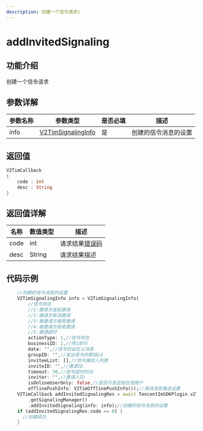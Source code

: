 ```yaml
---
description: 创建一个信令请求√
---
```


# addInvitedSignaling

## 功能介绍

创建一个信令请求

## 参数详解

| 参数名称 | 参数类型                                                                 | 是否必填 | 描述         |
| ---- | -------------------------------------------------------------------- | ---- | ---------- |
| info | [V2TimSignalingInfo](../guan-jian-lei/message/v2timsignalinginfo.md) | 是    | 创建的信令消息的设置 |

## 返回值

```dart
V2TimCallback
{
    code : int
    desc : String
}
```

## 返回值详解

| 名称   | 数值类型   | 描述                                                             |
| ---- | ------ | -------------------------------------------------------------- |
| code | int    | 请求结果[错误码](https://cloud.tencent.com/document/product/269/1671) |
| desc | String | 请求结果描述                                                         |

## 代码示例

```dart
    //创建的信令消息的设置
    V2TimSignalingInfo info = V2TimSignalingInfo(
        //信令状态
        //1:邀请方发起邀请
        //2:邀请方取消邀请
        //3:被邀请方接受邀请
        //4:被邀请方拒绝邀请
        //5:邀请超时
        actionType: 1,//信令状态
        businessID: 1,//传1即可
        data: "",//信令的自定义消息
        groupID: "",//发出信令的群组id
        inviteeList: [],//信令接收人列表
        inviteID: "",//邀请ID
        timeout: 30,//信令超时时间
        inviter: "",//邀请人ID
        isOnlineUserOnly: false,//是否只发送给在线用户
        offlinePushInfo: V2TimOfflinePushInfo());//离线消息推送设置
    V2TimCallback addInvitedSignalingRes = await TencentImSDKPlugin.v2TIMManager
        .getSignalingManager()
        .addInvitedSignaling(info: info);//创建的信令消息的设置
    if (addInvitedSignalingRes.code == 0) {
      //创建成功
    }
```
